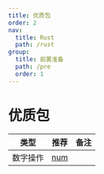 ```yaml
---
title: 优质包
order: 2
nav:
  title: Rust
  path: /rust
group:
  title: 前置准备
  path: /pre
  order: 1
---
```


# 优质包

| 类型     | 推荐                                | 备注 |
| -------- | ----------------------------------- | ---- |
| 数字操作 | [num](https://crates.io/crates/num) |      |
